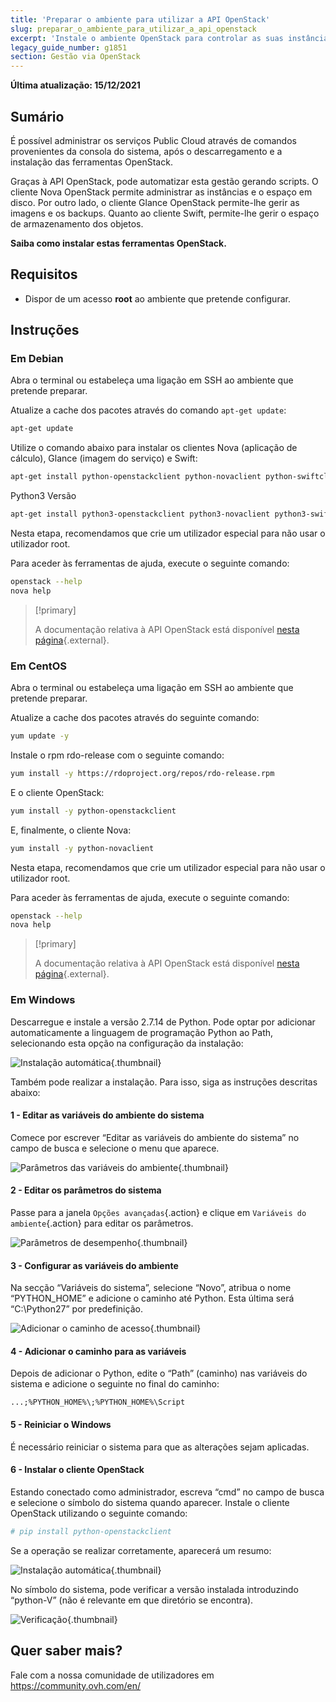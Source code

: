 ```yaml
---
title: 'Preparar o ambiente para utilizar a API OpenStack'
slug: preparar_o_ambiente_para_utilizar_a_api_openstack
excerpt: 'Instale o ambiente OpenStack para controlar as suas instâncias através da API'
legacy_guide_number: g1851
section: Gestão via OpenStack
---
```


**Última atualização: 15/12/2021**

## Sumário

É possível administrar os serviços Public Cloud através de comandos provenientes da consola do sistema, após o descarregamento e a instalação das ferramentas OpenStack.

Graças à API OpenStack, pode automatizar esta gestão gerando scripts. O cliente Nova OpenStack permite administrar as instâncias e o espaço em disco. Por outro lado, o cliente Glance OpenStack permite-lhe gerir as imagens e os backups. Quanto ao cliente Swift, permite-lhe gerir o espaço de armazenamento dos objetos.

**Saiba como instalar estas ferramentas OpenStack.**

## Requisitos

- Dispor de um acesso **root** ao ambiente que pretende configurar.

## Instruções

### Em Debian

Abra o terminal ou estabeleça uma ligação em SSH ao ambiente que pretende preparar.

Atualize a cache dos pacotes através do comando `apt-get update`:

```sh
apt-get update
```

Utilize o comando abaixo para instalar os clientes Nova (aplicação de cálculo), Glance (imagem do serviço) e Swift:

```sh
apt-get install python-openstackclient python-novaclient python-swiftclient -y
```

Python3 Versão

```sh
apt-get install python3-openstackclient python3-novaclient python3-swiftclient -y
```

Nesta etapa, recomendamos que crie um utilizador especial para não usar o utilizador root.

Para aceder às ferramentas de ajuda, execute o seguinte comando:

```sh
openstack --help
nova help
```

> [!primary]
> 
> A documentação relativa à API OpenStack está disponível [nesta página](https://docs.openstack.org/python-openstackclient/latest/){.external}.
> 

### Em CentOS

Abra o terminal ou estabeleça uma ligação em SSH ao ambiente que pretende preparar.

Atualize a cache dos pacotes através do seguinte comando:

```sh
yum update -y
```
Instale o rpm rdo-release com o seguinte comando:

```sh
yum install -y https://rdoproject.org/repos/rdo-release.rpm
```

E o cliente OpenStack:

```sh
yum install -y python-openstackclient
```

E, finalmente, o cliente Nova:

```sh
yum install -y python-novaclient
```

Nesta etapa, recomendamos que crie um utilizador especial para não usar o utilizador root.

Para aceder às ferramentas de ajuda, execute o seguinte comando:

```sh
openstack --help
nova help
```

> [!primary]
> 
> A documentação relativa à API OpenStack está disponível [nesta página](https://docs.openstack.org/python-openstackclient/latest/){.external}.
> 

### Em Windows

Descarregue e instale a versão 2.7.14 de Python. Pode optar por adicionar automaticamente a linguagem de programação Python ao Path, selecionando esta opção na configuração da instalação:

![Instalação automática](images/1_preparation_openstack_environment_windows.png){.thumbnail}

Também pode realizar a instalação. Para isso, siga as instruções descritas abaixo:

#### 1 - Editar as variáveis do ambiente do sistema

Comece por escrever “Editar as variáveis do ambiente do sistema” no campo de busca e selecione o menu que aparece.

![Parâmetros das variáveis do ambiente](images/2_preparation_openstack_environment_windows.png){.thumbnail}

#### 2 - Editar os parâmetros do sistema

Passe para a janela `Opções avançadas`{.action} e clique em `Variáveis do ambiente`{.action} para editar os parâmetros.

![Parâmetros de desempenho](images/3_preparation_openstack_environment_windows.png){.thumbnail}

#### 3 - Configurar as variáveis do ambiente 

Na secção “Variáveis do sistema”, selecione “Novo”, atribua o nome “PYTHON_HOME” e adicione o caminho até Python. Esta última será “C:\\Python27” por predefinição.

![Adicionar o caminho de acesso](images/4_edit_system_variables.png){.thumbnail}

#### 4 - Adicionar o caminho para as variáveis

Depois de adicionar o Python, edite o “Path” (caminho) nas variáveis do sistema e adicione o seguinte no final do caminho:

`...;%PYTHON_HOME%\;%PYTHON_HOME%\Script`

#### 5 - Reiniciar o Windows

É necessário reiniciar o sistema para que as alterações sejam aplicadas.

#### 6 - Instalar o cliente OpenStack

Estando conectado como administrador, escreva “cmd” no campo de busca e selecione o símbolo do sistema quando aparecer. Instale o cliente OpenStack utilizando o seguinte comando:

```sh
# pip install python-openstackclient
```

Se a operação se realizar corretamente, aparecerá um resumo:

![Instalação automática](images/5_preparation_openstack_environment_windows.png){.thumbnail}

No símbolo do sistema, pode verificar a versão instalada introduzindo “python-V” (não é relevante em que diretório se encontra).

![Verificação](images/6_preparation_openstack_environment_windows.png){.thumbnail}

## Quer saber mais?

Fale com a nossa comunidade de utilizadores em <https://community.ovh.com/en/>
